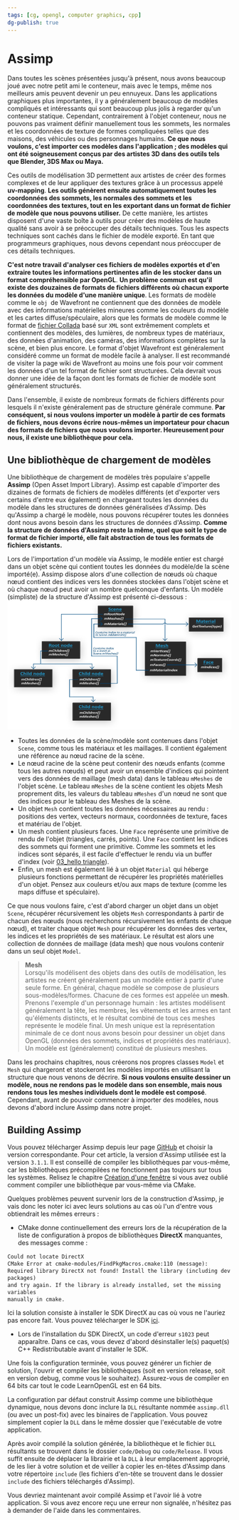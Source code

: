 ```yaml
---
tags: [cg, opengl, computer graphics, cpp]
dg-publish: true
---
```

# Assimp
Dans toutes les scènes présentées jusqu'à présent, nous avons beaucoup joué avec notre petit ami le conteneur, mais avec le temps, même nos meilleurs amis peuvent devenir un peu ennuyeux. Dans les applications graphiques plus importantes, il y a généralement beaucoup de modèles compliqués et intéressants qui sont beaucoup plus jolis à regarder qu'un conteneur statique. Cependant, contrairement à l'objet conteneur, nous ne pouvons pas vraiment définir manuellement tous les sommets, les normales et les coordonnées de texture de formes compliquées telles que des maisons, des véhicules ou des personnages humains. **Ce que nous voulons, c'est importer ces modèles dans l'application ; des modèles qui ont été soigneusement conçus par des artistes 3D dans des outils tels que Blender, 3DS Max ou Maya.**  
  
Ces outils de modélisation 3D permettent aux artistes de créer des formes complexes et de leur appliquer des textures grâce à un processus appelé **uv-mapping**. **Les outils génèrent ensuite automatiquement toutes les coordonnées des sommets, les normales des sommets et les coordonnées des textures, tout en les exportant dans un format de fichier de modèle que nous pouvons utiliser.** De cette manière, les artistes disposent d'une vaste boîte à outils pour créer des modèles de haute qualité sans avoir à se préoccuper des détails techniques. Tous les aspects techniques sont cachés dans le fichier de modèle exporté. En tant que programmeurs graphiques, nous devons cependant nous préoccuper de ces détails techniques.  
  
**C'est notre travail d'analyser ces fichiers de modèles exportés et d'en extraire toutes les informations pertinentes afin de les stocker dans un format compréhensible par OpenGL**. **Un problème commun est qu'il existe des douzaines de formats de fichiers différents où chacun exporte les données du modèle d'une manière unique**. Les formats de modèle comme le `obj `de Wavefront ne contiennent que des données de modèle avec des informations matérielles mineures comme les couleurs du modèle et les cartes diffuse/spéculaire, alors que les formats de modèle comme le format de [fichier Collada](http://en.wikipedia.org/wiki/COLLADA) basé sur `XML` sont extrêmement complets et contiennent des modèles, des lumières, de nombreux types de matériaux, des données d'animation, des caméras, des informations complètes sur la scène, et bien plus encore. Le format d'objet Wavefront est généralement considéré comme un format de modèle facile à analyser. Il est recommandé de visiter la page wiki de Wavefront au moins une fois pour voir comment les données d'un tel format de fichier sont structurées. Cela devrait vous donner une idée de la façon dont les formats de fichier de modèle sont généralement structurés.  
  
Dans l'ensemble, il existe de nombreux formats de fichiers différents pour lesquels il n'existe généralement pas de structure générale commune. **Par conséquent, si nous voulons importer un modèle à partir de ces formats de fichiers, nous devons écrire nous-mêmes un importateur pour chacun des formats de fichiers que nous voulons importer. Heureusement pour nous, il existe une bibliothèque pour cela.**

## Une bibliothèque de chargement de modèles
Une bibliothèque de chargement de modèles très populaire s'appelle **Assimp** (Open Asset Import Library). Assimp est capable d'importer des dizaines de formats de fichiers de modèles différents (et d'exporter vers certains d'entre eux également) en chargeant toutes les données du modèle dans les structures de données généralisées d'Assimp. Dès qu'Assimp a chargé le modèle, nous pouvons récupérer toutes les données dont nous avons besoin dans les structures de données d'Assimp. **Comme la structure de données d'Assimp reste la même, quel que soit le type de format de fichier importé, elle fait abstraction de tous les formats de fichiers existants.**  
  
Lors de l'importation d'un modèle via Assimp, le modèle entier est chargé dans un objet scène qui contient toutes les données du modèle/de la scène importé(e). Assimp dispose alors d'une collection de nœuds où chaque nœud contient des indices vers les données stockées dans l'objet scène et où chaque nœud peut avoir un nombre quelconque d'enfants. Un modèle (simpliste) de la structure d'Assimp est présenté ci-dessous :
![model1](model1.png)
- Toutes les données de la scène/modèle sont contenues dans l'objet `Scene`, comme tous les matériaux et les maillages. Il contient également une référence au nœud racine de la scène.  
- Le nœud racine de la scène peut contenir des nœuds enfants (comme tous les autres nœuds) et peut avoir un ensemble d'indices qui pointent vers des données de maillage (mesh data) dans le tableau `mMeshes` de l'objet scène. Le tableau `mMeshes` de la scène contient les objets Mesh proprement dits, les valeurs du tableau `mMeshes` d'un nœud ne sont que des indices pour le tableau des Meshes de la scène.  
- Un objet `Mesh` contient toutes les données nécessaires au rendu : positions des vertex, vecteurs normaux, coordonnées de texture, faces et matériau de l'objet.  
- Un mesh contient plusieurs faces. Une `Face` représente une primitive de rendu de l'objet (triangles, carrés, points). Une `Face` contient les indices des sommets qui forment une primitive. Comme les sommets et les indices sont séparés, il est facile d'effectuer le rendu via un buffer d'index (voir [03_hello triangle](../01_Getting_Started/03_hello%20triangle.md)).
- Enfin, un mesh est également lié à un objet `Material` qui héberge plusieurs fonctions permettant de récupérer les propriétés matérielles d'un objet. Pensez aux couleurs et/ou aux maps de texture (comme les maps diffuse et spéculaire).

Ce que nous voulons faire, c'est d'abord charger un objet dans un objet `Scene`, récupérer récursivement les objets `Mesh` correspondants à partir de chacun des nœuds (nous recherchons récursivement les enfants de chaque nœud), et traiter chaque objet `Mesh` pour récupérer les données des vertex, les indices et les propriétés de ses matériaux. Le résultat est alors une collection de données de maillage (data mesh) que nous voulons contenir dans un seul objet `Model`.

>**Mesh**  
	Lorsqu'ils modélisent des objets dans des outils de modélisation, les artistes ne créent généralement pas un modèle entier à partir d'une seule forme. En général, chaque modèle se compose de plusieurs sous-modèles/formes. Chacune de ces formes est appelée un **mesh**. Prenons l'exemple d'un personnage humain : les artistes modélisent généralement la tête, les membres, les vêtements et les armes en tant qu'éléments distincts, et le résultat combiné de tous ces meshes représente le modèle final. Un mesh unique est la représentation minimale de ce dont nous avons besoin pour dessiner un objet dans OpenGL (données des sommets, indices et propriétés des matériaux). Un modèle est (généralement) constitué de plusieurs meshes.

Dans les prochains chapitres, nous créerons nos propres classes `Model` et `Mesh` qui chargeront et stockeront les modèles importés en utilisant la structure que nous venons de décrire. **Si nous voulons ensuite dessiner un modèle, nous ne rendons pas le modèle dans son ensemble, mais nous rendons tous les meshes individuels dont le modèle est composé**. Cependant, avant de pouvoir commencer à importer des modèles, nous devons d'abord inclure Assimp dans notre projet.

## Building Assimp
Vous pouvez télécharger Assimp depuis leur page [GitHub](https://github.com/assimp/assimp/blob/master/Build.md) et choisir la version correspondante. Pour cet article, la version d'Assimp utilisée est la version `3.1.1`. Il est conseillé de compiler les bibliothèques par vous-même, car les bibliothèques précompilées ne fonctionnent pas toujours sur tous les systèmes. Relisez le chapitre [Création d'une fenêtre](../01_Getting_Started/01_creating%20a%20window.md) si vous avez oublié comment compiler une bibliothèque par vous-même via CMake.

Quelques problèmes peuvent survenir lors de la construction d'Assimp, je vais donc les noter ici avec leurs solutions au cas où l'un d'entre vous obtiendrait les mêmes erreurs :

- CMake donne continuellement des erreurs lors de la récupération de la liste de configuration à propos de bibliothèques **DirectX** manquantes, des messages comme :
```
Could not locate DirectX
CMake Error at cmake-modules/FindPkgMacros.cmake:110 (message):
Required library DirectX not found! Install the library (including dev packages) 
and try again. If the library is already installed, set the missing variables 
manually in cmake.
```
Ici la solution consiste à installer le SDK DirectX au cas où vous ne l'auriez pas encore fait. Vous pouvez télécharger le SDK [ici](http://www.microsoft.com/en-us/download/details.aspx?id=6812).
- Lors de l'installation du SDK DirectX, un code d'erreur `s1023` peut apparaître. Dans ce cas, vous devez d'abord désinstaller le(s) paquet(s) C++ Redistributable avant d'installer le SDK.

Une fois la configuration terminée, vous pouvez générer un fichier de solution, l'ouvrir et compiler les bibliothèques (soit en version release, soit en version debug, comme vous le souhaitez). Assurez-vous de compiler en 64 bits car tout le code LearnOpenGL est en 64 bits.

La configuration par défaut construit Assimp comme une bibliothèque dynamique, nous devons donc inclure la `DLL` résultante nommée `assimp.dll` (ou avec un post-fix) avec les binaires de l'application. Vous pouvez simplement copier la `DLL` dans le même dossier que l'exécutable de votre application.

Après avoir compilé la solution générée, la bibliothèque et le fichier `DLL` résultants se trouvent dans le dossier `code/Debug` ou `code/Release`. Il vous suffit ensuite de déplacer la librairie et la `DLL` à leur emplacement approprié, de les lier à votre solution et de veiller à copier les en-têtes d'Assimp dans votre répertoire `include` (les fichiers d'en-tête se trouvent dans le dossier `include` des fichiers téléchargés d'Assimp).

Vous devriez maintenant avoir compilé Assimp et l'avoir lié à votre application. Si vous avez encore reçu une erreur non signalée, n'hésitez pas à demander de l'aide dans les commentaires.

